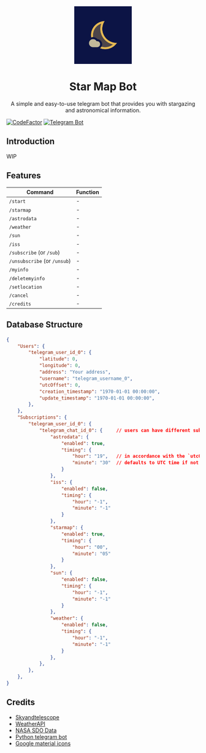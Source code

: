 <div align="center">
	<img src="assets/icon.png" alt="Icon" width="150"/>
    <h1>Star Map Bot</h1>
    <p>
    	A simple and easy-to-use telegram bot that provides you with stargazing and astronomical information.
    </p>
</div>

[![CodeFactor](https://www.codefactor.io/repository/github/choitommy/star-map-bot/badge)](https://www.codefactor.io/repository/github/choitommy/star-map-bot)
[![Telegram Bot](https://img.shields.io/badge/Telegram-bot-blue?logo=telegram)](https://t.me/star_map_bot)

## Introduction
WIP

## Features

| Command         	            | Function 	|
|---------------------------	|----------	|
| `/start`                  	| -        	|
| `/starmap`                	| -        	|
| `/astrodata`              	| -        	|
| `/weather`            	    | -        	|
| `/sun`                 	    | -        	|
| `/iss`                	    | -        	|
| `/subscribe` (or `/sub`)      | -        	|
| `/unsubscribe` (or `/unsub`)  | -        	|
| `/myinfo`             	    | -        	|
| `/deletemyinfo`       	    | -        	|
| `/setlocation`        	    | -        	|
| `/cancel`             	    | -        	|
| `/credits`            	    | -        	|

## Database Structure

```json
{
    "Users": {
        "telegram_user_id_0": {
            "latitude": 0,
            "longitude": 0,
            "address": "Your address",
            "username": "telegram_username_0",
            "utcOffset": 0,
            "creation_timestamp": "1970-01-01 00:00:00",
            "update_timestamp": "1970-01-01 00:00:00",
        },
    },
    "Subscriptions": {
        "telegram_user_id_0": {
            "telegram_chat_id_0": {     // users can have different subscriptions in both bot's DM and groups
                "astrodata": {
                    "enabled": true, 
                    "timing": {
                        "hour": "19",   // in accordance with the `utcOffset` above, 
                        "minute": "30"  // defaults to UTC time if not set up
                    }
                },
                "iss": {
                    "enabled": false, 
                    "timing": {
                        "hour": "-1", 
                        "minute": "-1"
                    }
                },
                "starmap": {
                    "enabled": true, 
                    "timing": {
                        "hour": "00", 
                        "minute": "05"
                    }
                },
                "sun": {
                    "enabled": false, 
                    "timing": {
                        "hour": "-1", 
                        "minute": "-1"
                    }
                },
                "weather": {
                    "enabled": false, 
                    "timing": {
                        "hour": "-1", 
                        "minute": "-1"
                    }
                },
            },
        },
    },
}
```

## Credits
- [Skyandtelescope](https://skyandtelescope.org)
- [WeatherAPI](https://www.weatherapi.com)
- [NASA SDO Data](https://sdo.gsfc.nasa.gov/data/)
- [Python telegram bot](https://github.com/python-telegram-bot/python-telegram-bot)
- [Google material icons](https://fonts.google.com/icons)